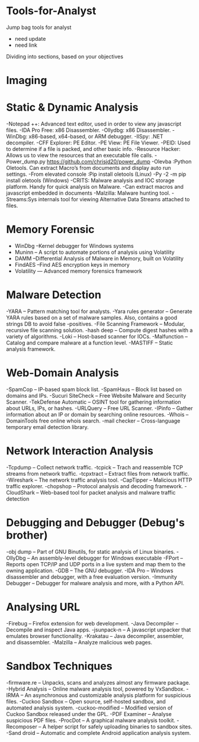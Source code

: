 # Tools-for-Analyst
Jump bag tools for analyst 
- need update
- need link


Dividing into sections, based on your objectives

# Imaging


# Static & Dynamic Analysis
-Notepad ++: Advanced text editor, used in order to view any javascript files.
-IDA Pro Free: x86 Disassembler.
-Ollydbg: x86 Disassembler.
-WinDbg: x86-based, x64-based, or ARM debugger.
-IlSpy: .NET decompiler.
-CFF Explorer: PE Editor.
-PE View: PE File Viewer.
-PEID: Used to determine if a file is packed, and other basic info.
-Resource Hacker: Allows us to view the resources that an executable file calls.
-Power_dump.py https://github.com/chrisjd20/power_dump
-Olevba  :Python Oletools. Can extract Macro’s from documents and display auto run settings.
-From elevated console :Pip install oletools (Linux)
-Py -2 -m pip install oletools (Windows)
-CRITS: Malware analysis and IOC storage platform. Handy for quick analysis on Malware.
-Can extract macros and javascript embedded in documents
-Malzilla:  Malware hunting tool.
-Streams:Sys internals tool for viewing Alternative Data Streams attached to files.



# Memory Forensic
- WinDbg –Kernel debugger for Windows systems
- Muninn – A script to automate portions of analysis using Volatility
- DAMM –Differential Analysis of Malware in Memory, built on Volatility
- FindAES –Find AES encryption keys in memory
- Volatility — Advanced memory forensics framework



# Malware Detection

-YARA – Pattern matching tool for analysts.
-Yara rules generator – Generate YARA rules based on a set of malware samples. Also, contains a good strings DB to avoid false -positives.
-File Scanning Framework – Modular, recursive file scanning solution.
-hash deep – Compute digest hashes with a variety of algorithms.
-Loki – Host-based scanner for IOCs.
-Malfunction – Catalog and compare malware at a function level.
-MASTIFF – Static analysis framework.


# Web-Domain Analysis

-SpamCop – IP-based spam block list.
-SpamHaus – Block list based on domains and IPs.
-Sucuri SiteCheck – Free Website Malware and Security Scanner.
-TekDefense Automatic – OSINT tool for gathering information about URLs, IPs, or hashes.
-URLQuery – Free URL Scanner.
-IPinfo – Gather information about an IP or domain by searching online resources.
-Whois – DomainTools free online whois search.
-mail checker – Cross-language temporary email detection library.


# Network Interaction Analysis

-Tcpdump – Collect network traffic.
-tcpick – Trach and reassemble TCP streams from network traffic.
-tcpxtract – Extract files from network traffic.
-Wireshark – The network traffic analysis tool.
-CapTipper – Malicious HTTP traffic explorer.
-chopshop – Protocol analysis and decoding framework.
-CloudShark – Web-based tool for packet analysis and malware traffic detection


# Debugging and Debugger (Debug's brother)

-obj dump – Part of GNU Binutils, for static analysis of Linux binaries.
-OllyDbg – An assembly-level debugger for Windows executable
-FPort – Reports open TCP/IP and UDP ports in a live system and map them to the owning application.
-GDB – The GNU debugger.
-IDA Pro – Windows disassembler and debugger, with a free evaluation version.
-Immunity Debugger – Debugger for malware analysis and more, with a Python API.

# Analysing URL

-Firebug – Firefox extension for web development.
-Java Decompiler – Decompile and inspect Java apps.
-jsunpack-n – A javascript unpacker that emulates browser functionality.
-Krakatau – Java decompiler, assembler, and disassembler.
-Malzilla – Analyze malicious web pages.

# Sandbox Techniques

-firmware.re – Unpacks, scans and analyzes almost any firmware package.
-Hybrid Analysis – Online malware analysis tool, powered by VxSandbox.
-IRMA – An asynchronous and customizable analysis platform for suspicious files.
-Cuckoo Sandbox – Open source, self-hosted sandbox, and automated analysis system.
-cuckoo-modified – Modified version of Cuckoo Sandbox released under the GPL.
-PDF Examiner – Analyse suspicious PDF files.
-ProcDot – A graphical malware analysis toolkit.
-Recomposer – A helper script for safely uploading binaries to sandbox sites.
-Sand droid – Automatic and complete Android application analysis system.
